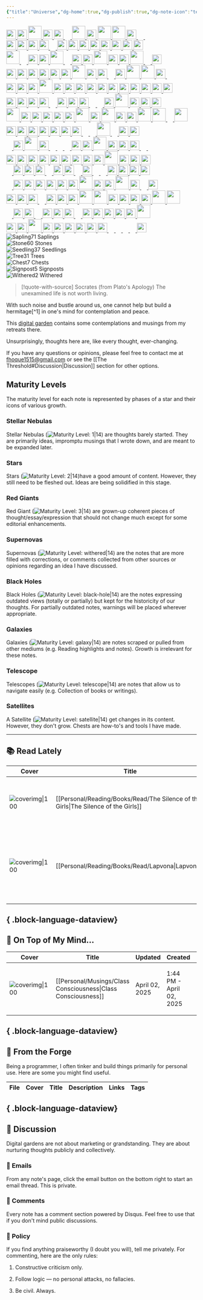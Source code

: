 ```yaml
---
{"title":"Universe","dg-home":true,"dg-publish":true,"dg-note-icon":"telescope","dg-pinned":true,"dg-hide-in-graph":true,"cssclasses":["cards","cards-cols-3","cards-cover","cards-cover-no-border","cards-title-hide-icons","floating-toolbar","forest-graph","forest-legends"],"created":"2025-03-30T02:44:40.127-07:00","updated":"2025-04-03T15:31:44.837-07:00","permalink":"/ad-hoc-musings/","hideInGraph":true,"pinned":true,"contentClasses":"cards cards-cols-3 cards-cover cards-cover-no-border cards-title-hide-icons floating-toolbar forest-graph","tags":["gardenEntry","gardenEntry"],"dgPassFrontmatter":true,"noteIcon":"telescope"}
---
```



<div id="forest-graph">
<div class="forest-body">
<div class="forest-row">
<span class="tree plane}">
<span></span>
</span>
<a class="black-hole" href="/" title="Universe">
<img src="/img/5.svg" alt="" style="width:auto;height:25px">
</a>
<a class="tree" href="/reading/books/read/the-riddler-by-paul-dano/" title="The Riddler: Year One">
<img src="/img/tree-2.svg" alt="" style="width:auto;height:25px">
</a>
<a class="tree" href="/writings/creative/poems/evening/" title="প্রদোষ">
<img src="/img/tree-3.svg" alt="" style="width:auto;height:35px">
</a>
<span class="tree plane}">
<span></span>
</span>
<a class="tree" href="/entities/people/fernando-pessoa/" title="Fernando Pessoa">
<img src="/img/tree-2.svg" alt="" style="width:auto;height:25px">
</a>
<a class="tree" href="/reading/notes-and-highlights/the-ministry-of-truth-the-biography-of-george-orwell-s-1984/" title="Notes from The Ministry of Truth, The Biography of George Orwell's 1984">
<img src="/img/stone.svg" alt="" style="width:auto;height:25px">
</a>
<a class="tree" href="/reading/books/read/animal-farm-by-george-orwell/" title="Animal Farm">
<img src="/img/tree-1.svg" alt="" style="width:auto;height:15px">
</a>
<a class="tree" href="/reading/books/read/the-water-dancer-by-ta-nehisi-coates/" title="The Water Dancer">
<img src="/img/tree-3.svg" alt="" style="width:auto;height:35px">
</a>
<a class="tree" href="/reading/books/read/meditations-the-annotated-edition-by-marcus-aurelius/" title="Meditations: The Annotated Edition">
<img src="/img/tree-2.svg" alt="" style="width:auto;height:25px">
</a>
<a class="tree" href="/writings/creative/prose/my-city/" title="আমার শহর">
<img src="/img/tree-3.svg" alt="" style="width:auto;height:35px">
</a>
<a class="tree" href="/musings/zen-poetry/" title="Zen Poetry">
<img src="/img/tree-3.svg" alt="" style="width:auto;height:35px">
</a>
<a class="tree" href="/reading/notes-and-highlights/swann-s-way-by-marcel-proust/" title="Swann's Way">
<img src="/img/stone.svg" alt="" style="width:auto;height:25px">
</a>
<a class="tree" href="/entities/literature/v-for-vendetta/characters/adam-james-susan/" title="Adam James Susan">
<img src="/img/tree-1.svg" alt="" style="width:auto;height:15px">
</a>
<a class="tree" href="/reading/books/to-read/structure-and-interpretation-of-computer-programs-by-harold-abelson/" title="Structure and Interpretation of Computer Programs">
<img src="/img/tree-1.svg" alt="" style="width:auto;height:15px">
</a>
</div>
<div class="forest-row">
<a class="tree" href="/writings/series/unlived-lives-of-ours/" title="Unlived Lives of Ours">
<img src="/img/signpost.svg" alt="" style="width:auto;height:25px">
</a>
<a class="tree" href="/reading/books/read/a-little-larger-than-the-entire-universe-by-fernando-pessoa/" title="A Little Larger Than the Entire Universe">
<img src="/img/tree-2.svg" alt="" style="width:auto;height:25px">
</a>
<a class="tree" href="/reading/notes-and-highlights/narrow-road-to-the-interior-and-other-writings/" title="Notes from Narrow Road to the Interior and Other Writings by Matsuo Bashō">
<img src="/img/stone.svg" alt="" style="width:auto;height:25px">
</a>
<span class="tree plane}">
<span></span>
</span>
<a class="tree" href="/writings/technical/how-tos/ko-reader-to-obsidian/" title="KOReader to Obsidian: Export Notes and Highlights">
<img src="/img/chest.svg" alt="" style="width:auto;height:25px">
</a>
<a class="tree" href="/reading/books/read/from-hell-by-alan-moore-eddie-campbell-pete-mullins/" title="From Hell">
<img src="/img/tree-1.svg" alt="" style="width:auto;height:15px">
</a>
<span class="tree plane}">
<span></span>
</span>
<a class="tree" href="/reading/notes-and-highlights/tractatus-logico-philosophicus-by-ludwig-wittgenstein/" title="Notes from Tractatus Logico-Philosophicus by Ludwig Wittgenstein">
<img src="/img/stone.svg" alt="" style="width:auto;height:25px">
</a>
<a class="tree" href="/musings/on-connections/" title="On Connections">
<img src="/img/tree-2.svg" alt="" style="width:auto;height:25px">
</a>
<a class="tree" href="/musings/on-good-life/" title="On Good Life">
<img src="/img/tree-2.svg" alt="" style="width:auto;height:25px">
</a>
<a class="tree" href="/writings/creative/prose/unlived-lives-of-ours/01-the-encounter/" title="The Encounter">
<img src="/img/tree-2.svg" alt="" style="width:auto;height:25px">
</a>
<a class="tree" href="/reading/notes-and-highlights/barracoon-by-zora-neale-hurston/" title="Notes from Barracoon">
<img src="/img/stone.svg" alt="" style="width:auto;height:25px">
</a>
<a class="tree" href="/reading/notes-and-highlights/on-the-origin-of-species-by-means-of-natural-selection/" title="On the origin of species_ by means of natural selection">
<img src="/img/stone.svg" alt="" style="width:auto;height:25px">
</a>
<a class="tree" href="/musings/exploring-buddhism/" title="Exploring Buddhism">
<img src="/img/tree-2.svg" alt="" style="width:auto;height:25px">
</a>
<a class="tree" href="/reading/books/read/the-anarchy-the-east-india-company-corporate-violence-and-the-pillage-of-an-empire-by-william-dal/" title="The Anarchy: The East India Company, Corporate Violence, and the Pillage of an Empire">
<img src="/img/tree-2.svg" alt="" style="width:auto;height:25px">
</a>
</div>
<div class="forest-row">
<a class="tree" href="/writings/creative/poems/rain/" title="বৃষ্টি">
<img src="/img/tree-3.svg" alt="" style="width:auto;height:35px">
</a>
<a class="tree" href="/reading/books/read/how-religion-evolved-and-why-it-endures-by-robin-i-m-dunbar/" title="How Religion Evolved: And Why It Endures">
<img src="/img/tree-1.svg" alt="" style="width:auto;height:15px">
</a>
<a class="tree" href="/reading/books/read/man-s-search-for-meaning-by-viktor-e-frankl/" title="Man's Search for Meaning">
<img src="/img/tree-2.svg" alt="" style="width:auto;height:25px">
</a>
<a class="tree" href="/reading/books/read/admiring-silence-by-abdulrazak-gurnah/" title="Admiring Silence">
<img src="/img/tree-2.svg" alt="" style="width:auto;height:25px">
</a>
<a class="tree" href="/writings/creative/poems/" title="নিস্তার">
<img src="/img/tree-3.svg" alt="" style="width:auto;height:35px">
</a>
<span class="tree plane}">
<span></span>
</span>
<a class="tree" href="/reading/books/read/on-photography-by-susan-sontag/" title="On Photography">
<img src="/img/tree-1.svg" alt="" style="width:auto;height:15px">
</a>
<a class="tree" href="/reading/notes-and-highlights/group-psychology-and-the-analysis-of-the-ego/" title="Notes from Group Psychology and The Analysis of The Ego">
<img src="/img/stone.svg" alt="" style="width:auto;height:25px">
</a>
<a class="tree" href="/reading/notes-and-highlights/admiring-silence-by-gurnah-abdulrazak/" title="Notes from Admiring Silence by Gurnah Abdulrazak">
<img src="/img/stone.svg" alt="" style="width:auto;height:25px">
</a>
<a class="tree" href="/reading/books/read/permanent-record-by-edward-snowden/" title="Permanent Record">
<img src="/img/tree-3.svg" alt="" style="width:auto;height:35px">
</a>
<a class="tree" href="/personal/forge/cyber-enso/" title="CyberEnsō">
<img src="/img/chest.svg" alt="" style="width:auto;height:25px">
</a>
<a class="tree" href="/entities/people/matsuo-basho/" title="Matsuo Bashō">
<img src="/img/tree-2.svg" alt="" style="width:auto;height:25px">
</a>
<a class="tree" href="/reading/reading-note-convention/" title="Reading Note Convention">
<img src="/img/tree-3.svg" alt="" style="width:auto;height:35px">
</a>
<a class="tree" href="/entities/literature/v-for-vendetta/entities/fate/" title="Fate">
<img src="/img/tree-1.svg" alt="" style="width:auto;height:15px">
</a>
<a class="tree" href="/reading/books/read/general-system-theory-by-ludwig-von-bertalanffy/" title="General System Theory">
<img src="/img/tree-2.svg" alt="" style="width:auto;height:25px">
</a>
</div>
<div class="forest-row">
<a class="tree" href="/musings/annihilation-of-self-in-religions/" title="Annihilation of Self in Religions">
<img src="/img/tree-2.svg" alt="" style="width:auto;height:25px">
</a>
<a class="tree" href="/reading/books/read/spinoza-s-ethics-by-baruch-spinoza/" title="Spinoza's Ethics">
<img src="/img/tree-2.svg" alt="" style="width:auto;height:25px">
</a>
<a class="tree" href="/entities/literature/v-for-vendetta/characters/bishop-anthony-lilliman/" title="Bishop Anthony Lilliman">
<img src="/img/tree-2.svg" alt="" style="width:auto;height:25px">
</a>
<a class="tree" href="/reading/notes-and-highlights/what-i-believe/" title="Notes from What I Believe">
<img src="/img/stone.svg" alt="" style="width:auto;height:25px">
</a>
<a class="tree" href="/entities/people/jibanananda-das/" title="Jibanananda Das">
<img src="/img/tree-2.svg" alt="" style="width:auto;height:25px">
</a>
<a class="tree" href="/reading/notes-and-highlights/meditations-the-annotated-edition-by-marcus-aurel/" title="Notes from Meditations: The Annotated Edition by Marcus Aurelius, Robin Waterfield (editor)">
<img src="/img/stone.svg" alt="" style="width:auto;height:25px">
</a>
<a class="tree" href="/writings/creative/prose/short-stories/birth-of-the-soul/" title="আত্মার সৃষ্টি">
<img src="/img/tree-3.svg" alt="" style="width:auto;height:35px">
</a>
<a class="tree" href="/reading/notes-and-highlights/permanent-record/" title="Notes from Permanent Record">
<img src="/img/stone.svg" alt="" style="width:auto;height:25px">
</a>
<a class="tree" href="/reading/books/read/the-souls-of-black-folk-by-w-e-b-du-bois/" title="The Souls of Black Folk">
<img src="/img/tree-2.svg" alt="" style="width:auto;height:25px">
</a>
<a class="tree" href="/technical-drafts/cbz-2-0-a-better-comic-book-archive/" title="CBZ 2.0 - A Better Comic Book Format">
<img src="/img/tree-1.svg" alt="" style="width:auto;height:15px">
</a>
<a class="tree" href="/reading/notes-and-highlights/man-s-search-for-meaning-by-viktor-e-frankl/" title="Notes from Man’s Search For Meaning by Viktor E Frankl">
<img src="/img/stone.svg" alt="" style="width:auto;height:25px">
</a>
<a class="tree" href="/reading/books/read/the-hero-with-a-thousand-faces-by-joseph-campbell/" title="The Hero With a Thousand Faces">
<img src="/img/tree-3.svg" alt="" style="width:auto;height:35px">
</a>
<a class="tree" href="/journal/the-importance-of-dying/" title="The Importance of Dying">
<img src="/img/tree-3.svg" alt="" style="width:auto;height:35px">
</a>
<a class="tree" href="/reading/books/read/istanbul-by-orhan-pamuk/" title="Istanbul">
<img src="/img/tree-2.svg" alt="" style="width:auto;height:25px">
</a>
<a class="tree" href="/entities/literature/v-for-vendetta/places/larkhill/" title="Larkhill">
<img src="/img/tree-1.svg" alt="" style="width:auto;height:15px">
</a>
</div>
<div class="forest-row">
<a class="tree" href="/reading/notes-and-highlights/the-souls-of-black-folk-by-w-e-b-du-bois/" title="Souls of Black Folk by W. E. B. Du Bois">
<img src="/img/stone.svg" alt="" style="width:auto;height:25px">
</a>
<a class="tree" href="/reading/notes-and-highlights/the-three-body-problem/" title="The Three-Body Problem">
<img src="/img/stone.svg" alt="" style="width:auto;height:25px">
</a>
<a class="tree" href="/reading/notes-and-highlights/the-fundamental-wisdom-of-the-middle-way/" title="Notes from The Fundamental Wisdom of the Middle Way">
<img src="/img/stone.svg" alt="" style="width:auto;height:25px">
</a>
<a class="tree" href="/writings/creative/prose/review/movie/amar-singh-chamkila-a-mirror/" title="অমর সিং চমকিলা: একটি আয়নার গল্প">
<img src="/img/tree-3.svg" alt="" style="width:auto;height:35px">
</a>
<a class="tree" href="/journal/regrets/" title="Regrets">
<img src="/img/tree-2.svg" alt="" style="width:auto;height:25px">
</a>
<a class="tree" href="/reading/books/read/the-fundamental-wisdom-of-the-middle-way/" title="The Fundamental Wisdom of the Middle Way: Nāgārjuna's Mūlamadhyamakakārikā">
<img src="/img/tree-2.svg" alt="" style="width:auto;height:25px">
</a>
<a class="tree" href="/reading/notes-and-highlights/annihilation-of-caste-by-b-r-ambedkar/" title="Notes from Annihilation of Caste by B.R. Ambedkar">
<img src="/img/stone.svg" alt="" style="width:auto;height:25px">
</a>
<a class="tree" href="/reading/notes-and-highlights/weapons-of-math-destruction/" title="Notes from Weapons of Math Destruction">
<img src="/img/stone.svg" alt="" style="width:auto;height:25px">
</a>
<a class="tree" href="/reading/notes-and-highlights/against-interpretation-and-other-essays-by-susan-s/" title="Notes from Against Interpretation and Other Essays by Susan Sontag">
<img src="/img/stone.svg" alt="" style="width:auto;height:25px">
</a>
<a class="tree" href="/writings/creative/prose/unlived-lives-of-ours/02-the-accusitions/" title="The Accusitions">
<img src="/img/tree-2.svg" alt="" style="width:auto;height:25px">
</a>
<a class="tree" href="/musings/ai-gen-content-and-marketing/" title="How AI-generated Contents May Affect Marketing?">
<img src="/img/tree-2.svg" alt="" style="width:auto;height:25px">
</a>
<a class="tree" href="/reading/books/read/in-the-world-by-maxim-gorky/" title="In the world">
<img src="/img/tree-2.svg" alt="" style="width:auto;height:25px">
</a>
<a class="tree" href="/reading/notes-and-highlights/the-god-delusion/" title="Notes from The God Delusion">
<img src="/img/stone.svg" alt="" style="width:auto;height:25px">
</a>
<a class="tree" href="/reading/notes-and-highlights/the-book-of-disquiet-by-fernando-pessoa/" title="Notes from The Book of Disquiet by Fernando Pessoa">
<img src="/img/stone.svg" alt="" style="width:auto;height:25px">
</a>
<a class="tree" href="/reading/books/read/my-name-is-red-by-orhan-pamuk/" title="My Name Is Red">
<img src="/img/tree-2.svg" alt="" style="width:auto;height:25px">
</a>
</div>
<div class="forest-row">
<a class="tree" href="/reading/books/read/a-people-s-history-of-the-united-states-by-howard-zinn/" title="A People's History of the United States">
<img src="/img/tree-2.svg" alt="" style="width:auto;height:25px">
</a>
<a class="tree" href="/entities/concepts/aesthetics/mono-no-aware/" title="Mono no aware">
<img src="/img/tree-2.svg" alt="" style="width:auto;height:25px">
</a>
<a class="tree" href="/personal/forge/boox-text-note-converter/" title="Boox Text Note Converter">
<img src="/img/chest.svg" alt="" style="width:auto;height:25px">
</a>
<a class="tree" href="/reading/notes-and-highlights/being-and-time-by-martin-heidegger/" title="Notes from Being and Time by Martin Heidegger">
<img src="/img/stone.svg" alt="" style="width:auto;height:25px">
</a>
<a class="tree" href="/reading/books/read/the-structure-of-scientific-revolutions-by-thomas-s-kuhn/" title="The Structure of Scientific Revolutions">
<img src="/img/tree-1.svg" alt="" style="width:auto;height:15px">
</a>
<a class="tree" href="/reading/notes-and-highlights/a-musical-offering-by-luis-sagasti/" title="A Musical Offering">
<img src="/img/stone.svg" alt="" style="width:auto;height:25px">
</a>
<a class="tree" href="/musings/art-and-the-way-of-heart/" title="শিল্পভাবনা ১: হৃদয়বৃত্তি">
<img src="/img/tree-2.svg" alt="" style="width:auto;height:25px">
</a>
<a class="tree" href="/reading/books/read/homage-to-catalonia-by-george-orwell/" title="Homage to Catalonia">
<img src="/img/tree-2.svg" alt="" style="width:auto;height:25px">
</a>
<a class="tree" href="/entities/concepts/subject/thanatology/" title="Thanatology">
<img src="/img/tree-1.svg" alt="" style="width:auto;height:15px">
</a>
<a class="tree" href="/reading/books/read/swann-s-way-by-marcel-proust/" title="Swann's Way">
<img src="/img/tree-1.svg" alt="" style="width:auto;height:15px">
</a>
<a class="tree" href="/reading/books/read/weapons-of-math-destruction-by-cathy-o-neil/" title="Weapons of Math Destruction: How Big Data Increases Inequality and Threatens Democracy">
<img src="/img/tree-2.svg" alt="" style="width:auto;height:25px">
</a>
<a class="tree" href="/journal/days-of-balloons/" title="Days of Balloons">
<img src="/img/tree-3.svg" alt="" style="width:auto;height:35px">
</a>
<a class="tree" href="/reading/books/read/the-craft-of-dying-by-lyn-h-lofland/" title="The Craft of Dying">
<img src="/img/tree-2.svg" alt="" style="width:auto;height:25px">
</a>
<a class="tree" href="/reading/notes-and-highlights/notes-from-thought-is-your-enemy/" title="Thought is Your Enemy">
<img src="/img/stone.svg" alt="" style="width:auto;height:25px">
</a>
<a class="tree" href="/reading/books/read/cosmos-by-carl-sagan/" title="Cosmos">
<img src="/img/tree-2.svg" alt="" style="width:auto;height:25px">
</a>
</div>
<div class="forest-row">
<a class="tree" href="/musings/the-starry-night/" title="The Starry Night: সেকাল-একাল">
<img src="/img/tree-3.svg" alt="" style="width:auto;height:35px">
</a>
<a class="tree" href="/reading/books/read/a-musical-offering-by-luis-sagasti/" title="A Musical Offering">
<img src="/img/tree-2.svg" alt="" style="width:auto;height:25px">
</a>
<a class="tree" href="/entities/literature/v-for-vendetta/characters/lewis-prothero/" title="Lewis Prothero">
<img src="/img/tree-2.svg" alt="" style="width:auto;height:25px">
</a>
<a class="tree" href="/reading/notes-and-highlights/in-the-world/" title="Notes from In the World">
<img src="/img/stone.svg" alt="" style="width:auto;height:25px">
</a>
<a class="tree" href="/reading/books/read/why-men-fight-by-bertrand-russell/" title="Why Men Fight">
<img src="/img/tree-2.svg" alt="" style="width:auto;height:25px">
</a>
<a class="tree" href="/journal/about-programming/" title="About Programming">
<img src="/img/withered.svg" alt="" style="width:auto;height:25px">
</a>
<a class="tree" href="/writings/creative/poems/haikus-of-fall/" title="হেমন্তের হাইকু">
<img src="/img/tree-3.svg" alt="" style="width:auto;height:35px">
</a>
<a class="tree" href="/entities/literature/v-for-vendetta/characters/v/" title="V">
<img src="/img/tree-2.svg" alt="" style="width:auto;height:25px">
</a>
<a class="tree" href="/reading/books/read/the-power-of-myth-by-joseph-campbell/" title="The Power of Myth">
<img src="/img/tree-3.svg" alt="" style="width:auto;height:35px">
</a>
<a class="tree" href="/reading/books/read/barabbas-by-paer-lagerkvist/" title="Barabbas">
<img src="/img/tree-2.svg" alt="" style="width:auto;height:25px">
</a>
<a class="tree" href="/writings/technical/how-tos/boox-to-obsidian-highlights-and-annotations/" title="Boox to Obsidian: Highlights and Annotations">
<img src="/img/chest.svg" alt="" style="width:auto;height:25px">
</a>
<a class="tree" href="/musings/a-ghost-story/" title="A Ghost Story">
<img src="/img/tree-3.svg" alt="" style="width:auto;height:35px">
</a>
<a class="tree" href="/reading/books/read/silence-by-shusaku-endo/" title="Silence">
<img src="/img/tree-3.svg" alt="" style="width:auto;height:35px">
</a>
<a class="tree" href="/entities/concepts/sufism/fana/" title="Fanā">
<img src="/img/tree-1.svg" alt="" style="width:auto;height:15px">
</a>
<a class="tree" href="/musings/on-cyber-enso/" title="On CyberEnsō">
<img src="/img/tree-3.svg" alt="" style="width:auto;height:35px">
</a>
</div>
<div class="forest-row">
<span class="tree plane}">
<span></span>
</span>
<a class="tree" href="/reading/notes-and-highlights/the-anarchy/" title="Notes from The Anarchy">
<img src="/img/stone.svg" alt="" style="width:auto;height:25px">
</a>
<a class="tree" href="/reading/books/read/tractatus-logico-philosophicus-by-ludwig-wittgenstein/" title="Tractatus Logico-Philosophicus">
<img src="/img/tree-2.svg" alt="" style="width:auto;height:25px">
</a>
<a class="tree" href="/musings/revolt-against-time/" title="সময়ের সাথে সংগ্রাম">
<img src="/img/tree-2.svg" alt="" style="width:auto;height:25px">
</a>
<a class="tree" href="/entities/technical-drafts/obsidian-federated-embed/" title="Obsidian Federated Embed">
<img src="/img/tree-2.svg" alt="" style="width:auto;height:25px">
</a>
<span class="tree plane}">
<span></span>
</span>
<a class="tree" href="/reading/books/read/what-is-real-the-unfinished-quest-for-the-meaning-of-quantum-physics-by-adam-becker/" title="What Is Real?: The Unfinished Quest for the Meaning of Quantum Physics">
<img src="/img/tree-2.svg" alt="" style="width:auto;height:25px">
</a>
<a class="tree" href="/reading/notes-and-highlights/a-short-account-of-the-destruction-of-the-indies-b/" title="Notes from A Short Account of the Destruction of the Indies by Bartolome Las Casas">
<img src="/img/stone.svg" alt="" style="width:auto;height:25px">
</a>
<a class="tree" href="/reading/notes-and-highlights/the-power-of-myth/" title="Notes from The Power of Myth">
<img src="/img/stone.svg" alt="" style="width:auto;height:25px">
</a>
<a class="tree" href="/reading/books/read/treat-it-gentle-by-sidney-bechet/" title="Treat It Gentle">
<img src="/img/tree-1.svg" alt="" style="width:auto;height:15px">
</a>
<a class="tree" href="/reading/books/read/1984-by-george-orwell/" title="1984">
<img src="/img/tree-1.svg" alt="" style="width:auto;height:15px">
</a>
<a class="tree" href="/writings/creative/poems/autumn-night/" title="আশ্বিনের রাত">
<img src="/img/tree-3.svg" alt="" style="width:auto;height:35px">
</a>
<a class="tree" href="/reading/books/read/the-remains-of-the-day-by-kazuo-ishiguro/" title="The Remains of the Day">
<img src="/img/tree-1.svg" alt="" style="width:auto;height:15px">
</a>
<a class="tree" href="/reading/notes-and-highlights/the-structure-of-scientific-revolutions-by-thomas-s-kuhn/" title="Notes from The Structure of Scientific Revolutions by Thomas S. Kuhn">
<img src="/img/stone.svg" alt="" style="width:auto;height:25px">
</a>
<a class="tree" href="/entities/concepts/doublethink/" title="Doublethink">
<img src="/img/tree-2.svg" alt="" style="width:auto;height:25px">
</a>
</div>
<div class="forest-row">
<a class="tree" href="/entities/concepts/buddhism/anitya/" title="Anitya">
<img src="/img/tree-1.svg" alt="" style="width:auto;height:15px">
</a>
<a class="tree" href="/musings/who-can-be-a-simple-man/" title="Who can be a simple man?">
<img src="/img/tree-2.svg" alt="" style="width:auto;height:25px">
</a>
<a class="tree" href="/writings/creative/poems/she-and-the-city/" title="নারী ও নগর">
<img src="/img/tree-3.svg" alt="" style="width:auto;height:35px">
</a>
<a class="tree" href="/reading/notes-and-highlights/what-is-real-by-adam-becker/" title="Notes from What is Real by Adam Becker">
<img src="/img/stone.svg" alt="" style="width:auto;height:25px">
</a>
<a class="tree" href="/entities/concepts/buddhism/pratityasamutpada/" title="Pratītyasamutpāda">
<img src="/img/tree-1.svg" alt="" style="width:auto;height:15px">
</a>
<a class="tree" href="/reading/books/read/spqr-a-history-of-ancient-rome-by-mary-beard/" title="SPQR: A History of Ancient Rome">
<img src="/img/tree-1.svg" alt="" style="width:auto;height:15px">
</a>
<a class="tree" href="/entities/concepts/sufism/baqa/" title="Baqā">
<img src="/img/tree-1.svg" alt="" style="width:auto;height:15px">
</a>
<a class="tree" href="/reading/notes-and-highlights/a-people-s-history-of-the-united-states-by-howard-zinn/" title="Notes from A People's History of the United States by Howard Zinn">
<img src="/img/stone.svg" alt="" style="width:auto;height:25px">
</a>
<a class="tree" href="/reading/notes-and-highlights/the-society-of-the-spectacle-by-guy-debord/" title="Notes from The Society of the Spectacle by Guy Debord">
<img src="/img/stone.svg" alt="" style="width:auto;height:25px">
</a>
<a class="tree" href="/journal/pothole/" title="Pothole">
<img src="/img/tree-3.svg" alt="" style="width:auto;height:35px">
</a>
<a class="tree" href="/reading/notes-and-highlights/how-religion-evolved-by-robin-dunbar/" title="Notes from How Religion Evolved by Robin Dunbar">
<img src="/img/stone.svg" alt="" style="width:auto;height:25px">
</a>
<a class="tree" href="/entities/concepts/buddhism/anatman/" title="Anattā">
<img src="/img/tree-2.svg" alt="" style="width:auto;height:25px">
</a>
<a class="tree" href="/reading/books/read/thought-is-your-enemy-conversations-with-u-g-krishnamurti-by-u-g-krishnamurti/" title="Thought is Your Enemy">
<img src="/img/tree-2.svg" alt="" style="width:auto;height:25px">
</a>
<a class="tree" href="/journal/art-and-error/" title="Art and Error">
<img src="/img/tree-1.svg" alt="" style="width:auto;height:15px">
</a>
<a class="tree" href="/reading/books/read/pale-blue-dot-by-carl-sagan/" title="Pale Blue Dot: A Vision of the Human Future in Space">
<img src="/img/tree-1.svg" alt="" style="width:auto;height:15px">
</a>
</div>
<div class="forest-row">
<a class="tree" href="/entities/people/joseph-campbell/" title="Joseph Campbell">
<img src="/img/tree-2.svg" alt="" style="width:auto;height:25px">
</a>
<a class="tree" href="/reading/notes-and-highlights/animal-farm-by-george-orwell/" title="Notes from Animal Farm by George Orwell">
<img src="/img/stone.svg" alt="" style="width:auto;height:25px">
</a>
<span class="tree plane}">
<span></span>
</span>
<span class="tree plane}">
<span></span>
</span>
<a class="tree" href="/reading/notes-and-highlights/the-message-by-ta-nehisi-coates/" title="The Message">
<img src="/img/stone.svg" alt="" style="width:auto;height:25px">
</a>
<a class="tree" href="/reading/books/read/the-conference-of-the-birds-by-attar/" title="The Conference of the Birds">
<img src="/img/tree-2.svg" alt="" style="width:auto;height:25px">
</a>
<a class="tree" href="/journal/on-career/" title="On Career">
<img src="/img/tree-2.svg" alt="" style="width:auto;height:25px">
</a>
<a class="tree" href="/musings/belief-religion-and-the-illusion-of-knowledge/" title="Belief, Religion, and the Illusion of Knowledge">
<img src="/img/tree-2.svg" alt="" style="width:auto;height:25px">
</a>
<a class="tree" href="/reading/notes-and-highlights/the-setting-sun/" title="The Setting Sun">
<img src="/img/stone.svg" alt="" style="width:auto;height:25px">
</a>
<a class="tree" href="/reading/notes-and-highlights/history-of-reading-by-alberto-manguel/" title="Notes from History of Reading by Alberto Manguel">
<img src="/img/stone.svg" alt="" style="width:auto;height:25px">
</a>
<a class="tree" href="/personal/forge/epub-press-on-the-web/" title="EpubPress on the Web">
<img src="/img/chest.svg" alt="" style="width:auto;height:25px">
</a>
<a class="tree" href="/reading/books/read/a-history-of-reading-by-alberto-manguel/" title="A History of Reading">
<img src="/img/tree-3.svg" alt="" style="width:auto;height:35px">
</a>
<a class="tree" href="/reading/notes-and-highlights/the-craft-of-dying/" title="Notes from The Craft of Dying, 40th Anniversary Edition">
<img src="/img/stone.svg" alt="" style="width:auto;height:25px">
</a>
<a class="tree" href="/reading/books/read/annihilation-of-caste-the-annotated-critical-edition-by-arundhati-roy/" title="Annihilation of Caste: The Annotated Critical Edition">
<img src="/img/tree-2.svg" alt="" style="width:auto;height:25px">
</a>
<a class="tree" href="/reading/notes-and-highlights/why-men-fight-by-bertrand-russell/" title="Notes from Why Men Fight">
<img src="/img/stone.svg" alt="" style="width:auto;height:25px">
</a>
</div>
<div class="forest-row">
<a class="tree" href="/entities/literature/v-for-vendetta/entities/the-government/" title="The Government">
<img src="/img/tree-1.svg" alt="" style="width:auto;height:15px">
</a>
<a class="tree" href="/reading/books/read/barracoon-by-zora-neale-hurston/" title="Barracoon: The Story of the Last &quot;Black Cargo&quot;">
<img src="/img/tree-2.svg" alt="" style="width:auto;height:25px">
</a>
<a class="tree" href="/reading/notes-and-highlights/homage-to-catalonia/" title="Notes from Homage to Catalonia">
<img src="/img/stone.svg" alt="" style="width:auto;height:25px">
</a>
<a class="tree" href="/reading/notes-and-highlights/what-is-the-fourth-dimension-by-charles-howard-hinton/" title="Notes from What is the Fourth Dimension by Charles Howard Hinton">
<img src="/img/stone.svg" alt="" style="width:auto;height:25px">
</a>
<a class="tree" href="/reading/books/read/what-i-believe-by-bertrand-russell/" title="What I Believe">
<img src="/img/tree-1.svg" alt="" style="width:auto;height:15px">
</a>
<a class="tree" href="/reading/notes-and-highlights/the-denial-of-death/" title="Notes from The Denial of Death">
<img src="/img/stone.svg" alt="" style="width:auto;height:25px">
</a>
<a class="tree" href="/entities/entity-index/" title="Index">
<img src="/img/signpost.svg" alt="" style="width:auto;height:25px">
</a>
<a class="tree" href="/entities/mood/huezuen/" title="Hüzün">
<img src="/img/tree-1.svg" alt="" style="width:auto;height:15px">
</a>
<a class="tree" href="/reading/notes-and-highlights/the-hero-with-a-thousand-faces/" title="Notes from The Hero With a Thousand Faces">
<img src="/img/stone.svg" alt="" style="width:auto;height:25px">
</a>
<a class="tree" href="/reading/books/read/a-short-account-of-the-destruction-of-the-indies-by-bartolome-de-las-casas/" title="A Short Account of the Destruction of the Indies">
<img src="/img/tree-1.svg" alt="" style="width:auto;height:15px">
</a>
<a class="tree" href="/reading/books/read/group-psychology-and-the-analysis-of-the-ego-by-sigmund-freud/" title="Group Psychology and the Analysis of the Ego">
<img src="/img/tree-1.svg" alt="" style="width:auto;height:15px">
</a>
<a class="tree" href="/reading/books/read/the-denial-of-death-by-ernest-becker/" title="The Denial of Death">
<img src="/img/tree-2.svg" alt="" style="width:auto;height:25px">
</a>
<a class="tree" href="/personal/forge/the-toolbox/" title="The Toolbox">
<img src="/img/signpost.svg" alt="" style="width:auto;height:25px">
</a>
<a class="tree" href="/musings/cogito-ergo-sum/" title="Cogito, ergo sum">
<img src="/img/tree-2.svg" alt="" style="width:auto;height:25px">
</a>
<a class="tree" href="/writings/technical/how-tos/how-to-manage-multiple-git-credential-for-the-same-provider/" title="How to Manage Multiple Git Credential for the Same Provider">
<img src="/img/withered.svg" alt="" style="width:auto;height:25px">
</a>
</div>
<div class="forest-row">
<a class="tree" href="/reading/books/read/the-three-body-problem-by-liu-cixin/" title="The Three-Body Problem">
<img src="/img/tree-1.svg" alt="" style="width:auto;height:15px">
</a>
<a class="tree" href="/reading/notes-and-highlights/the-poetry-of-zen-by-sam-hamill-j-p-seaton/" title="Notes from The Poetry of Zen by Sam Hamill, J.P. Seaton">
<img src="/img/stone.svg" alt="" style="width:auto;height:25px">
</a>
<span class="tree plane}">
<span></span>
</span>
<a class="tree" href="/reading/books/read/v-for-vendetta-by-alan-moore/" title="V for Vendetta">
<img src="/img/tree-2.svg" alt="" style="width:auto;height:25px">
</a>
<a class="tree" href="/reading/books/read/what-is-the-fourth-dimension-by-charles-howard-hinton/" title="What is the Fourth Dimension?">
<img src="/img/tree-2.svg" alt="" style="width:auto;height:25px">
</a>
<a class="tree" href="/reading/notes-and-highlights/barabbas-by-par-lagerkvist/" title="Notes from Barabbas by Par Lagerkvist">
<img src="/img/stone.svg" alt="" style="width:auto;height:25px">
</a>
<a class="tree" href="/reading/books/read/by-satyajit-ray/" title="বিষয় চলচ্চিত্র&zwnj;">
<img src="/img/tree-2.svg" alt="" style="width:auto;height:25px">
</a>
<a class="tree" href="/writings/technical/how-tos/boox-to-obsidian-rich-annotation-export-from-boox-cloud/" title="Boox to Obsidian: Rich Annotation Export from Boox Cloud">
<img src="/img/chest.svg" alt="" style="width:auto;height:25px">
</a>
<a class="tree" href="/reading/books/read/the-sea-by-john-banville/" title="The Sea">
<img src="/img/tree-3.svg" alt="" style="width:auto;height:35px">
</a>
<a class="tree" href="/reading/notes-and-highlights/the-noble-eightfold-path-by-bhikkhu-bodhi/" title="Notes from The Noble Eightfold Path by Bhikkhu Bodhi">
<img src="/img/stone.svg" alt="" style="width:auto;height:25px">
</a>
<a class="tree" href="/reading/books/read/tristes-tropiques-by-claude-levi-strauss/" title="Tristes Tropiques">
<img src="/img/tree-2.svg" alt="" style="width:auto;height:25px">
</a>
<a class="tree" href="/reading/books/read/the-book-of-disquiet-the-complete-edition-by-fernando-pessoa/" title="The Book of Disquiet: The Complete Edition">
<img src="/img/tree-3.svg" alt="" style="width:auto;height:35px">
</a>
<a class="tree" href="/reading/notes-and-highlights/spinoza-s-ethics-by-george-elliot/" title="Notes from Spinoza's Ethics by George Elliot">
<img src="/img/stone.svg" alt="" style="width:auto;height:25px">
</a>
<a class="tree" href="/reading/books/read/the-poetry-of-zen-by-sam-hamill/" title="The Poetry of Zen">
<img src="/img/tree-1.svg" alt="" style="width:auto;height:15px">
</a>
<a class="tree" href="/musings/on-midjourney/" title="On Midjourney">
<img src="/img/tree-2.svg" alt="" style="width:auto;height:25px">
</a>
</div>
<div class="forest-row">
<a class="tree" href="/entities/objects/balloon-man/" title="Balloon Man">
<img src="/img/tree-2.svg" alt="" style="width:auto;height:25px">
</a>
<a class="tree" href="/musings/art-is-freedom-african-americans/" title="Art is Freedom: African-Americans">
<img src="/img/tree-2.svg" alt="" style="width:auto;height:25px">
</a>
<a class="tree" href="/reading/notes-and-highlights/general-system-theory-foundations-development-applications/" title="General System Theory: Foundations, Development, Applications">
<img src="/img/stone.svg" alt="" style="width:auto;height:25px">
</a>
<a class="tree" href="/reading/books/read/against-interpretation-and-other-essays-by-susan-sontag/" title="Against Interpretation and Other Essays">
<img src="/img/tree-1.svg" alt="" style="width:auto;height:15px">
</a>
<a class="tree" href="/reading/books/read/the-setting-sun-by-osamu-dazai/" title="The Setting Sun">
<img src="/img/tree-2.svg" alt="" style="width:auto;height:25px">
</a>
<a class="tree" href="/reading/notes-and-highlights/a-little-larger-than-the-entire-universe/" title="Notes from A Little Larger Than the Entire Universe">
<img src="/img/stone.svg" alt="" style="width:auto;height:25px">
</a>
<a class="tree" href="/reading/notes-and-highlights/the-conference-of-the-birds-by-attar/" title="Notes from The Conference of the Birds">
<img src="/img/stone.svg" alt="" style="width:auto;height:25px">
</a>
<a class="tree" href="/writings/creative/prose/short-stories/naya-purana/" title="নয়াপুরাণ">
<img src="/img/tree-3.svg" alt="" style="width:auto;height:35px">
</a>
<a class="tree" href="/musings/pascals-wager/" title="Pascal's Wager">
<img src="/img/tree-3.svg" alt="" style="width:auto;height:35px">
</a>
<a class="tree" href="/reading/books/read/the-message-by-ta-nehisi-coates/" title="The Message">
<img src="/img/tree-2.svg" alt="" style="width:auto;height:25px">
</a>
<a class="tree" href="/reading/notes-and-highlights/pale-blue-dot/" title="Notes from Pale Blue Dot">
<img src="/img/stone.svg" alt="" style="width:auto;height:25px">
</a>
<a class="tree" href="/reading/notes-and-highlights/treat-it-gentle-by-sidney-bechet/" title="Notes from Treat it Gentle by Sidney Bechet">
<img src="/img/stone.svg" alt="" style="width:auto;height:25px">
</a>
<a class="tree" href="/reading/books/read/the-ministry-of-truth-by-dorian-lynskey/" title="The Ministry of Truth: The Biography of George Orwell's 1984">
<img src="/img/tree-2.svg" alt="" style="width:auto;height:25px">
</a>
<a class="tree" href="/reading/books/read/narrow-road-to-the-interior-and-other-writings-by-matsuo-basho/" title="Narrow Road to the Interior: And Other Writings">
<img src="/img/tree-3.svg" alt="" style="width:auto;height:35px">
</a>
<a class="tree" href="/musings/the-tower-of-babel/" title="The Tower of Babel">
<img src="/img/tree-3.svg" alt="" style="width:auto;height:35px">
</a>
</div>
<div class="forest-row">
<a class="tree" href="/reading/books/read/21-lessons-for-the-21st-century-by-yuval-noah-harari/" title="21 Lessons for the 21st Century">
<img src="/img/tree-1.svg" alt="" style="width:auto;height:15px">
</a>
<a class="tree" href="/reading/the-shelf/" title="The Shelf">
<img src="/img/signpost.svg" alt="" style="width:auto;height:25px">
</a>
<a class="tree" href="/reading/notes-and-highlights/tristes-tropiques-by-claude-levi-strauss/" title="Notes from Tristes Tropiques by Claude Lévi-Strauss">
<img src="/img/stone.svg" alt="" style="width:auto;height:25px">
</a>
<a class="tree" href="/entities/literature/v-for-vendetta/characters/evey-hammond/" title="Evey Hammond">
<img src="/img/tree-1.svg" alt="" style="width:auto;height:15px">
</a>
<a class="tree" href="/reading/notes-and-highlights/silence-by-shusaku-endo/" title="Silence by Shūsaku Endō">
<img src="/img/stone.svg" alt="" style="width:auto;height:25px">
</a>
<a class="tree" href="/writings/technical/how-tos/how-to-integrate-saleor-jwt-in-nuxt-3/" title="How to integrate Saleor JWT in Nuxt 3">
<img src="/img/chest.svg" alt="" style="width:auto;height:25px">
</a>
<a class="tree" href="/reading/books/read/the-society-of-the-spectacle-by-guy-debord/" title="The Society of the Spectacle">
<img src="/img/tree-2.svg" alt="" style="width:auto;height:25px">
</a>
<a class="tree" href="/reading/books/read/the-noble-eightfold-path-by-bhikkhu-bodhi/" title="The Noble Eightfold Path: Way to the End of Suffering">
<img src="/img/tree-1.svg" alt="" style="width:auto;height:15px">
</a>
<a class="tree" href="/reading/notes-and-highlights/between-the-world-and-me-by-ta-nehisi-coates/" title="Notes from Between the World and Me by Ta-Nehisi Coates">
<img src="/img/stone.svg" alt="" style="width:auto;height:25px">
</a>
<span class="tree plane}">
<span></span>
</span>
<a class="tree" href="/journal/dealing-with-death/" title="Dealing with Death">
<img src="/img/tree-2.svg" alt="" style="width:auto;height:25px">
</a>
<a class="tree" href="/reading/notes-and-highlights/notes-from-cosmos-by-carl-sagan/" title="Notes from Cosmos by Carl Sagan">
<img src="/img/stone.svg" alt="" style="width:auto;height:25px">
</a>
<a class="tree" href="/reading/books/read/being-and-time-by-martin-heidegger/" title="Being and Time">
<img src="/img/tree-2.svg" alt="" style="width:auto;height:25px">
</a>
<a class="tree" href="/entities/people/rabindranath-tagore/" title="Rabindranath Tagore">
<img src="/img/tree-2.svg" alt="" style="width:auto;height:25px">
</a>
<a class="tree" href="/journal/eternal-sunshine/" title="Eternal Sunshine">
<img src="/img/tree-3.svg" alt="" style="width:auto;height:35px">
</a>
</div>
<div class="forest-row">
<a class="tree" href="/reading/notes-and-highlights/the-sea-by-john-banville/" title="Notes from The Sea by John Banville">
<img src="/img/stone.svg" alt="" style="width:auto;height:25px">
</a>
<span class="tree plane}">
<span></span>
</span>
<a class="tree" href="/reading/notes-and-highlights/on-photography-by-susan-sontag/" title="On Photography">
<img src="/img/stone.svg" alt="" style="width:auto;height:25px">
</a>
<a class="tree" href="/writings/creative/prose/short-stories/the-fare/" title="ভাড়া">
<img src="/img/tree-3.svg" alt="" style="width:auto;height:35px">
</a>
<a class="tree" href="/reading/books/read/on-the-origin-of-species-by-charles-darwin/" title="On the Origin of Species">
<img src="/img/tree-2.svg" alt="" style="width:auto;height:25px">
</a>
<a class="tree" href="/reading/supplements/v-for-vendetta-mentioned-works/" title="V for Vendetta: Mentioned Works">
<img src="/img/tree-2.svg" alt="" style="width:auto;height:25px">
</a>
<a class="tree" href="/reading/notes-and-highlights/midnight-s-children/" title="Midnight's Children">
<img src="/img/stone.svg" alt="" style="width:auto;height:25px">
</a>
<a class="tree" href="/reading/notes-and-highlights/spqr-a-history-of-ancient-rome/" title="SPQR: A History of Ancient Rome">
<img src="/img/stone.svg" alt="" style="width:auto;height:25px">
</a>
<a class="tree" href="/reading/notes-and-highlights/my-name-is-red/" title="Notes from My Name Is Red">
<img src="/img/stone.svg" alt="" style="width:auto;height:25px">
</a>
<a class="tree" href="/musings/on-death/" title="On Death">
<img src="/img/tree-2.svg" alt="" style="width:auto;height:25px">
</a>
<a class="tree" href="/entities/literature/v-for-vendetta/characters/delia-surridge/" title="Delia Surridge">
<img src="/img/tree-1.svg" alt="" style="width:auto;height:15px">
</a>
<a class="tree" href="/reading/books/read/the-god-delusion-by-richard-dawkins/" title="The God Delusion">
<img src="/img/tree-1.svg" alt="" style="width:auto;height:15px">
</a>
<a class="tree" href="/reading/books/read/between-the-world-and-me-by-ta-nehisi-coates/" title="Between the World and Me">
<img src="/img/tree-1.svg" alt="" style="width:auto;height:15px">
</a>
<a class="tree" href="/reading/books/read/manto-selected-stories-by-saadat-hasan-manto/" title="Manto: Selected Stories">
<img src="/img/tree-1.svg" alt="" style="width:auto;height:15px">
</a>
<a class="tree" href="/writings/technical/how-tos/how-to-read-ebooks/" title="Reading E-Books for dummies অথবা কীভাবে ইবুক পড়তে হয়...">
<img src="/img/tree-2.svg" alt="" style="width:auto;height:25px">
</a>
</div>
</div>
<div class="forest-legends">
<div class="stat"><img src="/img/tree-2.svg" alt="Sapling">71 Saplings</div>
<div class="stat"><img src="/img/stone.svg" alt="Stone">60 Stones</div>
<div class="stat"><img src="/img/tree-1.svg" alt="Seedling">37 Seedlings</div>
<div class="stat"><img src="/img/tree-3.svg" alt="Tree">31 Trees</div>
<div class="stat"><img src="/img/chest.svg" alt="Chest">7 Chests</div>
<div class="stat"><img src="/img/signpost.svg" alt="Signpost">5 Signposts</div>
<div class="stat"><img src="/img/withered.svg" alt="Withered">2 Withered</div>
</div>
</div>

> [!quote-with-source] Socrates (from Plato's Apology)
> The unexamined life is not worth living.

With such noise and bustle around us, one cannot help but build a hermitage[^1] in one's mind for contemplation and peace.

This [digital garden](https://cagrimmett.com/notes/2020/11/08/what-are-digital-gardens/) contains some contemplations and musings from my retreats there.

Unsurprisingly, thoughts here are, like every thought, ever-changing.

If you have any questions or opinions, please feel free to contact me at [fhoque1515@gmail.com](mailto:fhoque1515@gmail.com) or see the [[The Threshold#Discussion\|Discussion]] section for other options.

## Maturity Levels
The maturity level for each note is represented by phases of a star and their icons of various growth.

### Stellar Nebulas
Stellar Nebulas (![Maturity Level: 1|14](https://adhocmusings.vercel.app/img/1.svg)) are thoughts barely started. They are primarily ideas, impromptu musings that I wrote down, and are meant to be expanded later.

### Stars
Stars (![Maturity Level: 2|14](https://adhocmusings.vercel.app/img/2.svg))have a good amount of content. However, they still need to be fleshed out. Ideas are being solidified in this stage.

### Red Giants
Red Giant (![Maturity Level: 3|14](https://adhocmusings.vercel.app/img/3.svg)) are grown-up coherent pieces of thought/essay/expression that should not change much except for some editorial enhancements.

### Supernovas
Supernovas (![Maturity Level: withered|14](https://adhocmusings.vercel.app/img/4.svg)) are the notes that are more filled with corrections, or comments collected from other sources or opinions regarding an idea I have discussed.

### Black Holes
Black Holes (![Maturity Level: black-hole|14](https://adhocmusings.vercel.app/img/5.svg)) are the notes expressing outdated views (totally or partially) but kept for the historicity of our thoughts. For partially outdated notes, warnings will be placed wherever appropriate.
### Galaxies
Galaxies (![Maturity Level: galaxy|14](https://adhocmusings.vercel.app/img/6.svg)) are notes scraped or pulled from other mediums (e.g. Reading highlights and notes). Growth is irrelevant for these notes.

### Telescope
Telescopes (![Maturity Level: telescope|14](https://adhocmusings.vercel.app/img/7.svg)) are notes that allow us to navigate easily (e.g. Collection of books or writings).

### Satellites
A Satellite (![Maturity Level: satellite|14](https://adhocmusings.vercel.app/img/8.svg)) get changes in its content. However, they don't grow. Chests are how-to's and tools I have made.


---
## 📚 Read Lately
| Cover                                                                                         | Title                                                                                 | Tags                                                                                                                                      |
| --------------------------------------------------------------------------------------------- | ------------------------------------------------------------------------------------- | ----------------------------------------------------------------------------------------------------------------------------------------- |
| ![coverimg\|100](https://upload.wikimedia.org/wikipedia/en/8/8d/The_Silence_of_the_Girls.jpg) | [[Personal/Reading/Books/Read/The Silence of the Girls\|The Silence of the Girls]] | <ul><li>greek-mythology</li><li>feminism</li><li>womanhood</li><li>tragedy</li></ul>                                                      |
| ![coverimg\|100](https://m.media-amazon.com/images/I/81-i1L18p-L.jpg)                         | [[Personal/Reading/Books/Read/Lapvona\|Lapvona]]                                   | <ul><li>feminism</li><li>womanhood</li><li>tragedy</li><li>medieval</li><li>witchcraft</li><li>religious-trauma</li><li>fantasy</li></ul> |

{ .block-language-dataview}
---
## 🧠 On Top of My Mind…
| Cover                                                                                     | Title                                                            | Updated        | Created                  | Tags                                                                              |
| ----------------------------------------------------------------------------------------- | ---------------------------------------------------------------- | -------------- | ------------------------ | --------------------------------------------------------------------------------- |
| ![coverimg\|100](https://i.pinimg.com/736x/24/6d/71/246d71a5bbdf8e8aa8084da2330dd9eb.jpg) | [[Personal/Musings/Class Consciousness\|Class Consciousness]] | April 02, 2025 | 1:44 PM - April 02, 2025 | <ul><li>classism</li><li>wealth</li><li>wealth-division</li><li>opinion</li></ul> |

{ .block-language-dataview}
---
## 🔧 From the Forge

Being a programmer, I often tinker and build things primarily for personal use. Here are some you might find useful.

| File | Cover | Title | Description | Links | Tags |
| ---- | ----- | ----- | ----------- | ----- | ---- |

{ .block-language-dataview}
---

## 💬 Discussion
Digital gardens are not about marketing or grandstanding. They are about nurturing thoughts publicly and collectively.

### 📩 Emails  
From any note's page, click the email button on the bottom right to start an email thread. This is private.

### 💬 Comments  
Every note has a comment section powered by Disqus. Feel free to use that if you don't mind public discussions.

### 🧭 Policy  
If you find anything praiseworthy (I doubt you will), tell me privately. For commenting, here are the only rules:

1. Constructive criticism only.

2. Follow logic — no personal attacks, no fallacies.

3. Be civil. Always.

  
